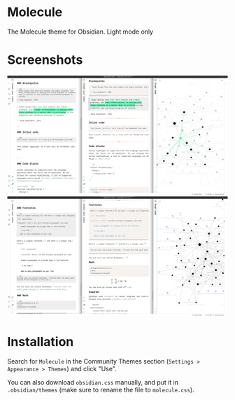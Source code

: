 # Molecule
The Molecule theme for Obsidian. Light mode only

# Screenshots
![Screenshot 1](images/Screenshot1.png)
![Screenshot 2](images/Screenshot2.png)

# Installation
Search for `Molecule` in the Community Themes section (`Settings > Appearance > Themes`) and click "Use".

You can also download `obsidian.css` manually, and put it in `.obsidian/themes` (make sure to rename the file to `molecule.css`).